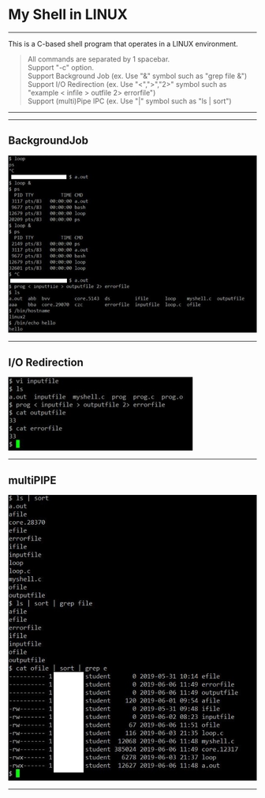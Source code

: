 My Shell in LINUX
====================

- - -
This is a C-based shell program that operates in a LINUX environment.
> All commands are separated by 1 spacebar. <br>
> Support "-c" option.<br>
> Support Background Job (ex. Use "&" symbol such as "grep file &")<br>
> Support I/O Redirection (ex. Use "<",">","2>" symbol such as "example < infile > outfile 2> errorfile")<br>
> Support (multi)Pipe IPC (ex. Use "|" symbol such as "ls | sort")<br>
- - -

- - -
BackgroundJob
-----------------
![Background Job](BackgroundJob&IOredirection.JPG)
- - -
I/O Redirection
-----------------
![I/O Redirection](IOredirection.JPG)
- - -
multiPIPE
-----------
![multipipe](multiPIPE.JPG)
- - -
